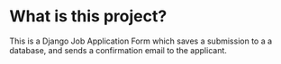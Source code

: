 # What is this project?
This is a Django Job Application Form which saves a submission to a a database, and sends a confirmation email to the applicant.